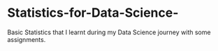 # Statistics-for-Data-Science-
Basic Statistics that I learnt during my Data Science journey with some assignments.
